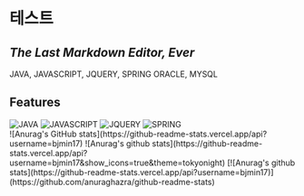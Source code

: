 # 테스트
## _The Last Markdown Editor, Ever_

JAVA, JAVASCRIPT, JQUERY, SPRING
ORACLE, MYSQL

## Features
<div>
  <img alt="JAVA" src ="https://img.shields.io/badge/Java-007396.svg?&style=for-the-badge&logo=Java&logoColor=White"/>
  <img alt="JAVASCRIPT" src ="https://img.shields.io/badge/JavaScript-F7DF1E.svg?&style=for-the-badge&logo=JavaScript&logoColor=White"/>
  <img alt="JQUERY" src ="https://img.shields.io/badge/JQuery-0769AD.svg?&style=for-the-badge&logo=JQuery&logoColor=White"/>
  <img alt="SPRING" src ="https://img.shields.io/badge/Spring-6DB33F.svg?&style=for-the-badge&logo=Spring&logoColor=White"/>
</div>
![Anurag's GitHub stats](https://github-readme-stats.vercel.app/api?username=bjmin17)
![Anurag's github stats](https://github-readme-stats.vercel.app/api?username=bjmin17&show_icons=true&theme=tokyonight)
[![Anurag's github stats](https://github-readme-stats.vercel.app/api?username=bjmin17)](https://github.com/anuraghazra/github-readme-stats)
